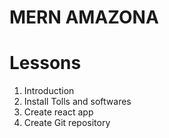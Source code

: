 # MERN AMAZONA

# Lessons

1. Introduction
2. Install Tolls and softwares
3. Create react app
4. Create Git repository
